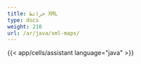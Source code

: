 ```yaml
---
title: خرائط XML
type: docs
weight: 210
url: /ar/java/xml-maps/
---
```

{{< app/cells/assistant language="java" >}}
